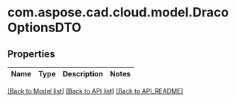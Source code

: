 
# com.aspose.cad.cloud.model.DracoOptionsDTO

## Properties
Name | Type | Description | Notes
------------ | ------------- | ------------- | -------------


[[Back to Model list]](API_README.md#documentation-for-models) [[Back to API list]](API_README.md#documentation-for-api-endpoints) [[Back to API_README]](API_README.md)

